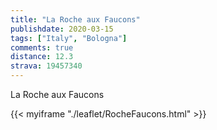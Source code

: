```yaml
---
title: "La Roche aux Faucons"
publishdate: 2020-03-15
tags: ["Italy", "Bologna"]
comments: true
distance: 12.3
strava: 19457340
---
```


La Roche aux Faucons

{{< myiframe "./leaflet/RocheFaucons.html" >}}
